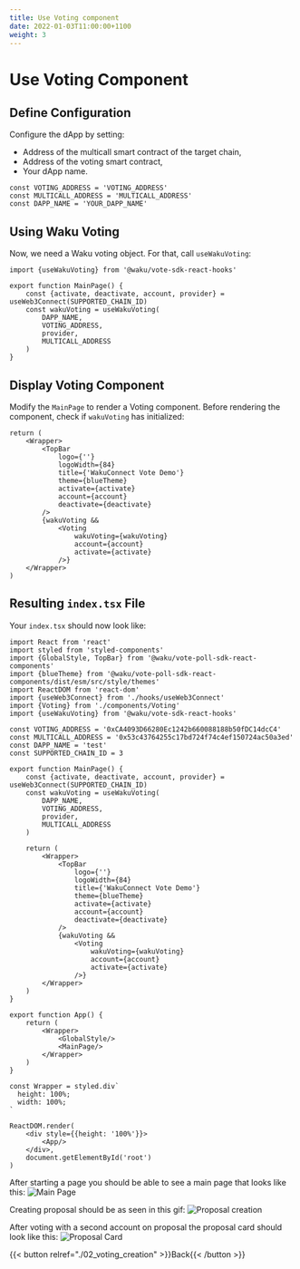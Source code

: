 ```yaml
---
title: Use Voting component
date: 2022-01-03T11:00:00+1100
weight: 3
---
```


# Use Voting Component

## Define Configuration

Configure the dApp by setting:

- Address of the multicall smart contract of the target chain,
- Address of the voting smart contract,
- Your dApp name.

```tsx
const VOTING_ADDRESS = 'VOTING_ADDRESS'
const MULTICALL_ADDRESS = 'MULTICALL_ADDRESS'
const DAPP_NAME = 'YOUR_DAPP_NAME'
```

## Using Waku Voting

Now, we need a Waku voting object.
For that, call `useWakuVoting`:

```tsx
import {useWakuVoting} from '@waku/vote-sdk-react-hooks'

export function MainPage() {
    const {activate, deactivate, account, provider} = useWeb3Connect(SUPPORTED_CHAIN_ID)
    const wakuVoting = useWakuVoting(
        DAPP_NAME,
        VOTING_ADDRESS,
        provider,
        MULTICALL_ADDRESS
    )
}
```

## Display Voting Component 

Modify the `MainPage` to render a Voting component.
Before rendering the component, check if `wakuVoting` has initialized:

```tsx
return (
    <Wrapper>
        <TopBar
            logo={''}
            logoWidth={84}
            title={'WakuConnect Vote Demo'}
            theme={blueTheme}
            activate={activate}
            account={account}
            deactivate={deactivate}
        />
        {wakuVoting &&
            <Voting
                wakuVoting={wakuVoting}
                account={account}
                activate={activate}
            />}
    </Wrapper>
)
```

## Resulting `index.tsx` File

Your `index.tsx` should now look like:

```tsx
import React from 'react'
import styled from 'styled-components'
import {GlobalStyle, TopBar} from '@waku/vote-poll-sdk-react-components'
import {blueTheme} from '@waku/vote-poll-sdk-react-components/dist/esm/src/style/themes'
import ReactDOM from 'react-dom'
import {useWeb3Connect} from './hooks/useWeb3Connect'
import {Voting} from './components/Voting'
import {useWakuVoting} from '@waku/vote-sdk-react-hooks'

const VOTING_ADDRESS = '0xCA4093D66280Ec1242b660088188b50fDC14dcC4'
const MULTICALL_ADDRESS = '0x53c43764255c17bd724f74c4ef150724ac50a3ed'
const DAPP_NAME = 'test'
const SUPPORTED_CHAIN_ID = 3

export function MainPage() {
    const {activate, deactivate, account, provider} = useWeb3Connect(SUPPORTED_CHAIN_ID)
    const wakuVoting = useWakuVoting(
        DAPP_NAME,
        VOTING_ADDRESS,
        provider,
        MULTICALL_ADDRESS
    )

    return (
        <Wrapper>
            <TopBar
                logo={''}
                logoWidth={84}
                title={'WakuConnect Vote Demo'}
                theme={blueTheme}
                activate={activate}
                account={account}
                deactivate={deactivate}
            />
            {wakuVoting &&
                <Voting
                    wakuVoting={wakuVoting}
                    account={account}
                    activate={activate}
                />}
        </Wrapper>
    )
}

export function App() {
    return (
        <Wrapper>
            <GlobalStyle/>
            <MainPage/>
        </Wrapper>
    )
}

const Wrapper = styled.div`
  height: 100%;
  width: 100%;
`

ReactDOM.render(
    <div style={{height: '100%'}}>
        <App/>
    </div>,
    document.getElementById('root')
)
```

After starting a page you should be able to see a main page that looks like this:
![Main Page](/assets/voting_sdk/Voting_Main_Page.png)


Creating proposal should be as seen in this gif:
![Proposal creation](/assets/voting_sdk/proposal_creation.gif)

After voting with a second account on proposal the proposal card should look like this:
![Proposal Card](/assets/voting_sdk/proposal_card.png)

{{< button relref="./02_voting_creation"  >}}Back{{< /button >}}
